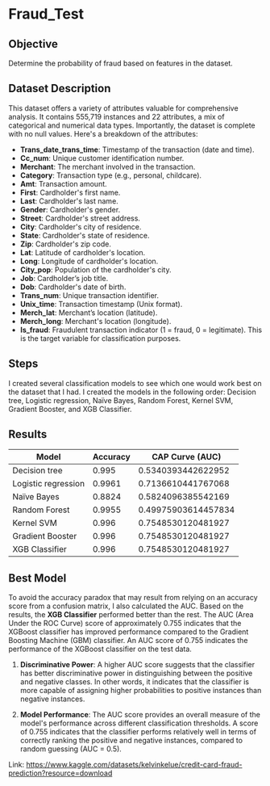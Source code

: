 # Fraud_Test

## Objective
Determine the probability of fraud based on features in the dataset.

## Dataset Description
This dataset offers a variety of attributes valuable for comprehensive analysis. It contains 555,719 instances and 22 attributes, a mix of categorical and numerical data types. Importantly, the dataset is complete with no null values. Here's a breakdown of the attributes:
- **Trans_date_trans_time**: Timestamp of the transaction (date and time).
- **Cc_num**: Unique customer identification number.
- **Merchant**: The merchant involved in the transaction.
- **Category**: Transaction type (e.g., personal, childcare).
- **Amt**: Transaction amount.
- **First**: Cardholder's first name.
- **Last**: Cardholder's last name.
- **Gender**: Cardholder's gender.
- **Street**: Cardholder's street address.
- **City**: Cardholder's city of residence.
- **State**: Cardholder's state of residence.
- **Zip**: Cardholder's zip code.
- **Lat**: Latitude of cardholder's location.
- **Long**: Longitude of cardholder's location.
- **City_pop**: Population of the cardholder's city.
- **Job**: Cardholder’s job title.
- **Dob**: Cardholder's date of birth.
- **Trans_num**: Unique transaction identifier.
- **Unix_time**: Transaction timestamp (Unix format).
- **Merch_lat**: Merchant’s location (latitude).
- **Merch_long**: Merchant's location (longitude).
- **Is_fraud**: Fraudulent transaction indicator (1 = fraud, 0 = legitimate). This is the target variable for classification purposes.

## Steps
I created several classification models to see which one would work best on the dataset that I had. I created the models in the following order: Decision tree, Logistic regression, Naïve Bayes, Random Forest, Kernel SVM, Gradient Booster, and XGB Classifier.

## Results
| Model               | Accuracy | CAP Curve (AUC)         |
|---------------------|----------|-------------------------|
| Decision tree       | 0.995    | 0.5340393442622952      |
| Logistic regression | 0.9961   | 0.7136610441767068      |
| Naïve Bayes         | 0.8824   | 0.5824096385542169      |
| Random Forest       | 0.9955   | 0.49975903614457834     |
| Kernel SVM          | 0.996    | 0.7548530120481927      |
| Gradient Booster    | 0.996    | 0.7548530120481927      |
| XGB Classifier      | 0.996    | 0.7548530120481927      |

## Best Model
To avoid the accuracy paradox that may result from relying on an accuracy score from a confusion matrix, I also calculated the AUC. Based on the results, the **XGB Classifier** performed better than the rest. The AUC (Area Under the ROC Curve) score of approximately 0.755 indicates that the XGBoost classifier has improved performance compared to the Gradient Boosting Machine (GBM) classifier. An AUC score of 0.755 indicates the performance of the XGBoost classifier on the test data.

1. **Discriminative Power**: A higher AUC score suggests that the classifier has better discriminative power in distinguishing between the positive and negative classes. In other words, it indicates that the classifier is more capable of assigning higher probabilities to positive instances than negative instances.

2. **Model Performance**: The AUC score provides an overall measure of the model's performance across different classification thresholds. A score of 0.755 indicates that the classifier performs relatively well in terms of correctly ranking the positive and negative instances, compared to random guessing (AUC = 0.5).

Link: https://www.kaggle.com/datasets/kelvinkelue/credit-card-fraud-prediction?resource=download

